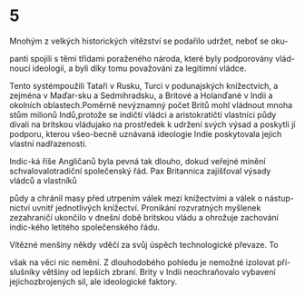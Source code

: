 # 5

Mnohým z velkých historických vítězství se podařilo udržet, neboť se oku-

panti spojili s těmi třídami poraženého národa, které byly podporovány vlád-noucí ideologií, a byli díky tomu považováni za legitimní vládce.

Tento systémpoužili Tataři v Rusku, Turci v podunajských knížectvích, a zejména v Maďar-sku a Sedmihradsku, a Britové a Holanďané v Indii a okolních oblastech.Poměrně nevýznamný počet Britů mohl vládnout mnoha stům milionů Indů,protože se indičtí vládci a aristokratičtí vlastníci půdy dívali na britskou vládujako na prostředek k udržení svých výsad a poskytli jí podporu, kterou všeo-becně uznávaná ideologie Indie poskytovala jejich vlastní nadřazenosti.

Indic-ká říše Angličanů byla pevná tak dlouho, dokud veřejné mínění schvalovalotradiční společenský řád. Pax Britannica zajišťoval výsady vládců a vlastníků

půdy a chránil masy před utrpením válek mezi knížectvími a válek o nástup-nictví uvnitř jednotlivých knížectví. Pronikání rozvratných myšlenek zezahraničí ukončilo v dnešní době britskou vládu a ohrožuje zachování indic-kého letitého společenského řádu.

Vítězné menšiny někdy vděčí za svůj úspěch technologické převaze. To

však na věci nic nemění. Z dlouhodobého pohledu je nemožné izolovat pří-slušníky většiny od lepších zbraní. Brity v Indii neochraňovalo vybavení jejichozbrojených sil, ale ideologické faktory.

